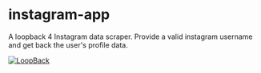 # instagram-app

A loopback 4 Instagram data scraper. Provide a valid instagram username and get back the user's profile data. 

[![LoopBack](https://github.com/strongloop/loopback-next/raw/master/docs/site/imgs/branding/Powered-by-LoopBack-Badge-(blue)-@2x.png)](http://loopback.io/)
